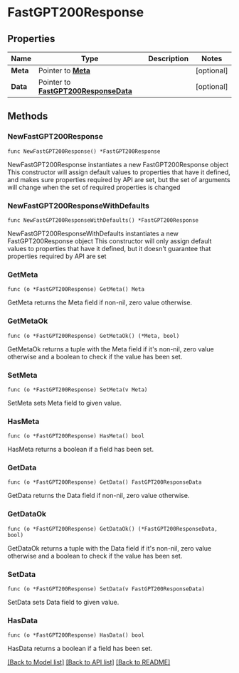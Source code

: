 # FastGPT200Response

## Properties

Name | Type | Description | Notes
------------ | ------------- | ------------- | -------------
**Meta** | Pointer to [**Meta**](Meta.md) |  | [optional] 
**Data** | Pointer to [**FastGPT200ResponseData**](FastGPT200ResponseData.md) |  | [optional] 

## Methods

### NewFastGPT200Response

`func NewFastGPT200Response() *FastGPT200Response`

NewFastGPT200Response instantiates a new FastGPT200Response object
This constructor will assign default values to properties that have it defined,
and makes sure properties required by API are set, but the set of arguments
will change when the set of required properties is changed

### NewFastGPT200ResponseWithDefaults

`func NewFastGPT200ResponseWithDefaults() *FastGPT200Response`

NewFastGPT200ResponseWithDefaults instantiates a new FastGPT200Response object
This constructor will only assign default values to properties that have it defined,
but it doesn't guarantee that properties required by API are set

### GetMeta

`func (o *FastGPT200Response) GetMeta() Meta`

GetMeta returns the Meta field if non-nil, zero value otherwise.

### GetMetaOk

`func (o *FastGPT200Response) GetMetaOk() (*Meta, bool)`

GetMetaOk returns a tuple with the Meta field if it's non-nil, zero value otherwise
and a boolean to check if the value has been set.

### SetMeta

`func (o *FastGPT200Response) SetMeta(v Meta)`

SetMeta sets Meta field to given value.

### HasMeta

`func (o *FastGPT200Response) HasMeta() bool`

HasMeta returns a boolean if a field has been set.

### GetData

`func (o *FastGPT200Response) GetData() FastGPT200ResponseData`

GetData returns the Data field if non-nil, zero value otherwise.

### GetDataOk

`func (o *FastGPT200Response) GetDataOk() (*FastGPT200ResponseData, bool)`

GetDataOk returns a tuple with the Data field if it's non-nil, zero value otherwise
and a boolean to check if the value has been set.

### SetData

`func (o *FastGPT200Response) SetData(v FastGPT200ResponseData)`

SetData sets Data field to given value.

### HasData

`func (o *FastGPT200Response) HasData() bool`

HasData returns a boolean if a field has been set.


[[Back to Model list]](../README.md#documentation-for-models) [[Back to API list]](../README.md#documentation-for-api-endpoints) [[Back to README]](../README.md)


